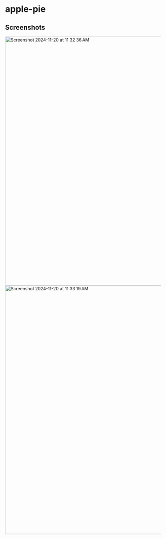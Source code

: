 # apple-pie

## Screenshots


<img width="805" alt="Screenshot 2024-11-20 at 11 32 36 AM" src="https://github.com/user-attachments/assets/a50525e6-5a28-45f9-ab8a-c9c3cfae7b7b">



<img width="805" alt="Screenshot 2024-11-20 at 11 33 19 AM" src="https://github.com/user-attachments/assets/fd57a66c-5e46-4dc2-b15c-f132c12ac731">


